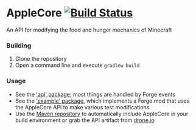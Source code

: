 AppleCore [![Build Status](https://drone.io/github.com/squeek502/AppleCore/status.png)](https://drone.io/github.com/squeek502/AppleCore/latest)
=========

An API for modifying the food and hunger mechanics of Minecraft

### Building

1. Clone the repository
2. Open a command line and execute ```gradlew build```

### Usage

* See the ['api' package](java/squeek/applecore/api); most things are handled by Forge events
* See the ['example' package](java/squeek/applecore/example), which implements a Forge mod that uses the AppleCore API to make various test modifications
* Use the [Maven repository](http://www.ryanliptak.com/maven) to automatically include AppleCore in your build environment or grab the API artifact from [drone.io](https://drone.io/github.com/squeek502/AppleCore/files)